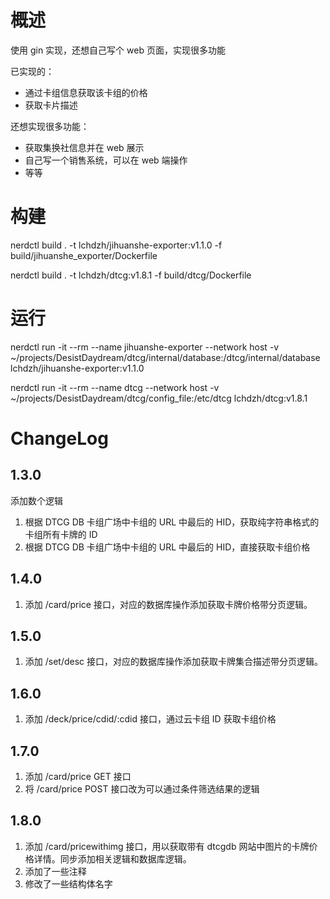 # 概述

使用 gin 实现，还想自己写个 web 页面，实现很多功能

已实现的：

- 通过卡组信息获取该卡组的价格
- 获取卡片描述

还想实现很多功能：

- 获取集换社信息并在 web 展示
- 自己写一个销售系统，可以在 web 端操作
- 等等

# 构建

nerdctl build . -t lchdzh/jihuanshe-exporter:v1.1.0 -f build/jihuanshe_exporter/Dockerfile

nerdctl build . -t lchdzh/dtcg:v1.8.1 -f build/dtcg/Dockerfile

# 运行

nerdctl run -it --rm --name jihuanshe-exporter --network host -v ~/projects/DesistDaydream/dtcg/internal/database:/dtcg/internal/database lchdzh/jihuanshe-exporter:v1.1.0

nerdctl run -it --rm --name dtcg --network host -v ~/projects/DesistDaydream/dtcg/config_file:/etc/dtcg lchdzh/dtcg:v1.8.1

# ChangeLog

## 1.3.0

添加数个逻辑

1. 根据 DTCG DB 卡组广场中卡组的 URL 中最后的 HID，获取纯字符串格式的卡组所有卡牌的 ID
2. 根据 DTCG DB 卡组广场中卡组的 URL 中最后的 HID，直接获取卡组价格

## 1.4.0

1. 添加 /card/price 接口，对应的数据库操作添加获取卡牌价格带分页逻辑。

## 1.5.0

1. 添加 /set/desc 接口，对应的数据库操作添加获取卡牌集合描述带分页逻辑。

## 1.6.0

1. 添加 /deck/price/cdid/:cdid 接口，通过云卡组 ID 获取卡组价格

## 1.7.0

1. 添加 /card/price GET 接口
2. 将 /card/price POST 接口改为可以通过条件筛选结果的逻辑

## 1.8.0

1. 添加 /card/pricewithimg 接口，用以获取带有 dtcgdb 网站中图片的卡牌价格详情。同步添加相关逻辑和数据库逻辑。
2. 添加了一些注释
3. 修改了一些结构体名字
